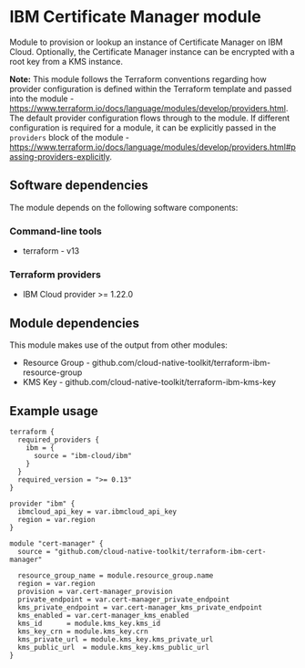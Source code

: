 # IBM Certificate Manager module

Module to provision or lookup an instance of Certificate Manager on IBM Cloud. Optionally, the Certificate Manager instance can be encrypted with a root key from a KMS instance.

**Note:** This module follows the Terraform conventions regarding how provider configuration is defined within the Terraform template and passed into the module - https://www.terraform.io/docs/language/modules/develop/providers.html. The default provider configuration flows through to the module. If different configuration is required for a module, it can be explicitly passed in the `providers` block of the module - https://www.terraform.io/docs/language/modules/develop/providers.html#passing-providers-explicitly.

## Software dependencies

The module depends on the following software components:

### Command-line tools

- terraform - v13

### Terraform providers

- IBM Cloud provider >= 1.22.0

## Module dependencies

This module makes use of the output from other modules:

- Resource Group - github.com/cloud-native-toolkit/terraform-ibm-resource-group
- KMS Key - github.com/cloud-native-toolkit/terraform-ibm-kms-key

## Example usage

```hcl-terraform
terraform {
  required_providers {
    ibm = {
      source = "ibm-cloud/ibm"
    }
  }
  required_version = ">= 0.13"
}

provider "ibm" {
  ibmcloud_api_key = var.ibmcloud_api_key
  region = var.region
}

module "cert-manager" {
  source = "github.com/cloud-native-toolkit/terraform-ibm-cert-manager"

  resource_group_name = module.resource_group.name
  region = var.region
  provision = var.cert-manager_provision
  private_endpoint = var.cert-manager_private_endpoint
  kms_private_endpoint = var.cert-manager_kms_private_endpoint
  kms_enabled = var.cert-manager_kms_enabled
  kms_id      = module.kms_key.kms_id
  kms_key_crn = module.kms_key.crn
  kms_private_url = module.kms_key.kms_private_url
  kms_public_url  = module.kms_key.kms_public_url
}
```

